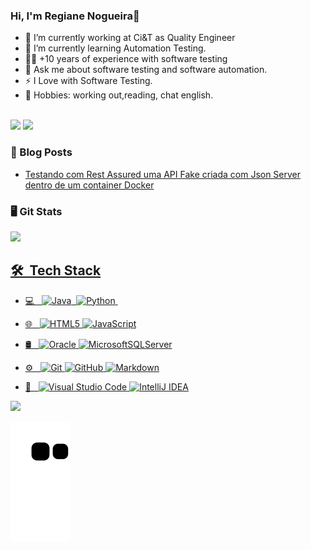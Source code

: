 

### Hi, I'm Regiane Nogueira👋 
 - 🔭 I’m currently working at Ci&T as Quality Engineer</br>
 - 📝 I’m currently learning Automation Testing.
 - 👩‍💻 +10 years of experience with software testing</br>
 - 💬 Ask me about software testing and software automation.</br>
 - ⚡ I Love with Software Testing.</br>
 - 🤘 Hobbies: working out,reading, chat english.</br>

</br>

 <div>
<!--a href="https://www.instagram.com/qaengineertools/" target="_blank"><img src="https://img.shields.io/badge/-Instagram-%23E4405F?style=for-the-badge&logo=instagram&logoColor=white" target="_blank"></a>
<a href="https://twitter.com/QAEngineerTools" target="_blank"><img src="https://img.shields.io/badge/Twitch-9146FF?style=for-the-badge&logo=twitch&logoColor=white" target="_blank"></a-->
<a href = "mailto:regianesnh@gmail.com"><img src="https://img.shields.io/badge/Gmail-D14836?style=for-the-badge&logo=gmail&logoColor=white" target="_blank"></a>
<a href="https://www.linkedin.com/in/regianenogueiralopes/" target="_blank"><img src="https://img.shields.io/badge/-LinkedIn-%230077B5?style=for-the-badge&logo=linkedin&logoColor=white" target="_blank"></a>   
</div>



### 📙 Blog Posts
<!--START_SECTION:feed-->
* [Testando com Rest Assured uma API Fake criada com Json Server dentro de um container Docker](https:&#x2F;&#x2F;regianenogueira.github.io&#x2F;&#x2F;2024&#x2F;Automa%C3%A7%C3%A3o-API-Reserva-Hotel&#x2F;)
<!--END_SECTION:feed-->


 
### 🖥️ Git Stats

  <div>
<a href="https://github.com/regianenogueira">
<img height="180em" src="https://github-readme-stats.vercel.app/api?username=regianenogueira&show_icons=true&theme=dracula&include_all_commits=true&count_private=true"/>
</div>



## 🛠 &nbsp;Tech Stack

 - 💻 &nbsp;
![Java](https://img.shields.io/badge/-Java-333333?style=flat&logo=Java&logoColor=white)&nbsp;
![Python](	https://img.shields.io/badge/-Python-333333?style=flat&logo=python&logoColor=white)&nbsp;

- 🌐 &nbsp;
   ![HTML5](https://img.shields.io/badge/-HTML5-333333?style=flat&logo=HTML5)
   ![JavaScript](https://img.shields.io/badge/-JavaScript-333333?style=flat&logo=javascript)
 - 🛢 &nbsp;
 ![Oracle](https://img.shields.io/badge/Oracle-333333?style=flat&logo=Oracle&logoColor=white)
 ![MicrosoftSQLServer](https://img.shields.io/badge/-IMicrosoft%20SQL%20Sever-CC2927?style=flat&logo=microsoft%20sql%20server&logoColor=white)
 
 - ⚙️ &nbsp;
  ![Git](https://img.shields.io/badge/-Git-333333?style=flat&logo=git)
  ![GitHub](https://img.shields.io/badge/-GitHub-333333?style=flat&logo=github)
  ![Markdown](https://img.shields.io/badge/-Markdown-333333?style=flat&logo=markdown)
- 🔧 &nbsp;
  ![Visual Studio Code](https://img.shields.io/badge/-Visual%20Studio%20Code-333333?style=flat&logo=visual-studio-code&logoColor=007ACC)
 ![IntelliJ IDEA](https://img.shields.io/badge/-IntelliJIDEA-333333?style=flat&logo=intellij-idea&&logoColor=white)
 
<div>
<a href="https://github.com/regianenogueira">
<img height="180em" src="https://github-readme-stats.vercel.app/api/top-langs/?username=regianenogueira&layout=compact&langs_count=7&theme=dracula"/>
</div>
 


 ![Snake animation](https://github.com/regianenogueira/regianenogueira/blob/output/github-contribution-grid-snake.svg)
 

